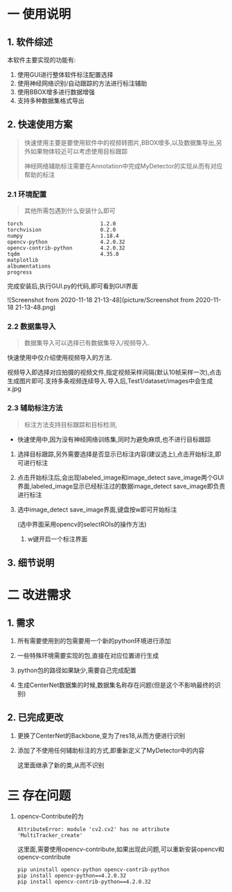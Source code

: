 # 一 使用说明

## 1. 软件综述

本软件主要实现的功能有:

1. 使用GUI进行整体软件标注配置选择
2. 使用神经网络识别/自动跟踪的方法进行标注辅助
3. 使用BBOX增多进行数据增强
4. 支持多种数据集格式导出



## 2. 快速使用方案

> 快速使用主要是要使用软件中的视频转图片,BBOX增多,以及数据集导出,另外如果物体较近可以考虑使用目标跟踪
>
> 神经网络辅助标注需要在Annotation中完成MyDetector的实现从而有对应帮助的标注

### 2.1 环境配置

> 其他所需包遇到什么安装什么即可

```
torch                         1.2.0        
torchvision                   0.2.0    
numpy                         1.18.4   
opencv-python                 4.2.0.32     
opencv-contrib-python         4.2.0.32     
tqdm                          4.35.0 
matplotlib
albumentations
progress
```

完成安装后,执行GUI.py的代码,即可看到GUI界面

![Screenshot from 2020-11-18 21-13-48](picture/Screenshot from 2020-11-18 21-13-48.png)



### 2.2 数据集导入

> 数据集导入可以选择已有数据集导入/视频导入.

快速使用中仅介绍使用视频导入的方法.

视频导入即选择对应拍摄的视频文件,指定视频采样间隔(默认10帧采样一次),点击生成图片即可.支持多条视频连续导入.导入后,Test1/dataset/images中会生成x.jpg



### 2.3 辅助标注方法

> 标注方法支持目标跟踪和目标检测,

- 快速使用中,因为没有神经网络训练集,同时为避免麻烦,也不进行目标跟踪

1. 选择目标跟踪,另外需要选择是否显示已标注内容(建议选上),点击开始标注,即可进行标注

2. 点击开始标注后,会出现labeled_image和image_detect save_image两个GUI界面,labeled_image显示已经标注过的数据image_detect save_image即负责进行标注

3. 选中image_detect save_image界面,键盘按w即可开始标注

     (选中界面采用opencv的selectROIs的操作方法)

     1. w键开启一个标注界面





## 3. 细节说明



















# 二 改进需求

## 1. 需求

1. 所有需要使用到的包需要用一个新的python环境进行添加

2. 一些特殊环境需要实现的包,直接在对应位置进行生成

3. python包的路径如果缺少,需要自己完成配置

4. 生成CenterNet数据集的时候,数据集名称存在问题(但是这个不影响最终的识别)

     



## 2. 已完成更改

1. 更换了CenterNet的Backbone,变为了res18,从而方便进行识别

2. 添加了不使用任何辅助标注的方式,即重新定义了MyDetector中的内容

     这里面继承了新的类,从而不识别







# 三 存在问题

1. opencv-Contribute的为

     ```
     AttributeError: module 'cv2.cv2' has no attribute 'MultiTracker_create'
     ```

     这里面,需要使用opencv-contribute,如果出现此问题,可以重新安装opencv和opencv-contribute

     ```
     pip uninstall opencv-python opencv-contrib-python
     pip install opencv-python==4.2.0.32
     pip install opencv-contrib-python==4.2.0.32
     ```

     











